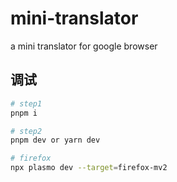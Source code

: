 # mini-translator

a mini translator for google browser

## 调试

```bash
# step1
pnpm i

# step2
pnpm dev or yarn dev

# firefox
npx plasmo dev --target=firefox-mv2
```
